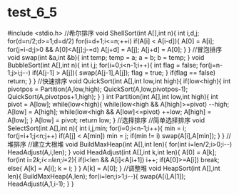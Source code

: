 # test_6_5
#include <stdio.h>
//希尔排序
void ShellSort(int A[],int n){
	int i,d,j;
	for(d=n/2;d>=1;d=d/2)
		for(i=d+1;i<=n;++i)
			if(A[i] < A[i-d]){
				A[0] = A[i];
				for(j=i-d;j>0 && A[0]<A[j];j-=d)
					A[j+d] = A[j];
				A[j+d] = A[0];
			}
}
//冒泡排序
void swap(int &a,int &b){
	int temp;
	temp = a;
	a = b;
	b = temp;
}
void BubbleSort(int A[],int n){
	int i,j;
	for(i=0;i<n-1;i++){
		int flag = false;
		for(j=n-1;j>i;j--)
			if(A[j-1] > A[j]){
				swap(A[j-1],A[j]);
				flag = true;
			}
			if(flag == false)
				return;
	}
}
//快速排序
void QuickSort(int A[],int low,int high){
	if(low<high){
		int pivotpos = Partition(A,low,high);
		QuickSort(A,low,pivotpos-1);
		QuickSort(A,pivotpos+1,high);
	}
}
int Partition(int A[],int low,int high){
	int pivot = A[low];
	while(low<high){
		while(low<high && A[high]>=pivot)
			--high;
	    A[low] = A[high];
		while(low<high && A[low]<=pivot)
			++low;
		A[high] = A[low];
	}
	A[low] = pivot;
	return low;
}
//选择排序
//简单选择排序
void SelectSort(int A[],int n){
	int i,j,min;
	for(i=0;i<n-1;i++){
		min = i;
		for(j=i+1;j<n;j++)
			if(A[j] < A[min])
				min = j;
		if(min != i)
			swap(A[i],A[min]);
	}
}
//堆排序
//建立大根堆
void BuildMaxHeap(int A[],int len){
	for(int i=len/2;i>0;i--)
		HeadAdjust(A,i,len);
}
void HeadAdjust(int A[],int k,int len){
	A[0] = A[k];
	for(int i=2*k;i<=len;i*=2){
		if(i<len && A[i]<A[i+1])
			i++;
		if(A[0]>=A[i])
			break;
		else{
			A[k] = A[i];
			k = i;
		}
	}
	A[k] = A[0];
}
//调整堆
void HeapSort(int A[],int len){
	BuildMaxHeap(A,len);
	for(i=len;i>1;i--){
		swap(A[i],A[1]);
		HeadAdjust(A,1,i-1);
	}
}
